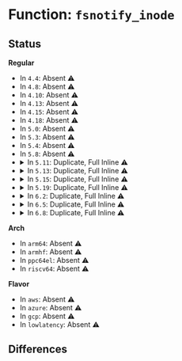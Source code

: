 # Function: <code>fsnotify_inode</code>

## Status
<b>Regular</b>
<ul>
<li>
In <code>4.4</code>: Absent ⚠️
</li>
<li>
In <code>4.8</code>: Absent ⚠️
</li>
<li>
In <code>4.10</code>: Absent ⚠️
</li>
<li>
In <code>4.13</code>: Absent ⚠️
</li>
<li>
In <code>4.15</code>: Absent ⚠️
</li>
<li>
In <code>4.18</code>: Absent ⚠️
</li>
<li>
In <code>5.0</code>: Absent ⚠️
</li>
<li>
In <code>5.3</code>: Absent ⚠️
</li>
<li>
In <code>5.4</code>: Absent ⚠️
</li>
<li>
In <code>5.8</code>: Absent ⚠️
</li>
<li>
<details>
<summary>In <code>5.11</code>: Duplicate, Full Inline ⚠️</summary>

**Collision:** Static Duplication

**Inline:** Full

**Transformation:** False

**Instances:**

```
In kernel/trace/trace.c (ffffffff811b9083)
Location: include/linux/fsnotify.h:42
Inline: True
Inline callers:
  - kernel/trace/trace.c:latency_fsnotify_workfn
```
```
In fs/namei.c (ffffffff81331c4a)
Location: include/linux/fsnotify.h:42
Inline: True
Inline callers:
  - fs/namei.c:vfs_rename
  - fs/namei.c:vfs_rename
  - fs/namei.c:vfs_rename
  - fs/namei.c:vfs_link
  - fs/namei.c:vfs_unlink
```
```
In fs/dcache.c (ffffffff8133d006)
Location: include/linux/fsnotify.h:42
Inline: True
Inline callers:
  - fs/dcache.c:dentry_unlink_inode
```
```
In fs/notify/fsnotify.c (ffffffff813737da)
Location: include/linux/fsnotify.h:42
Inline: True
Inline callers:
  - fs/notify/fsnotify.c:fsnotify_unmount_inodes
```
```
In fs/kernfs/file.c (ffffffff813e2902)
Location: include/linux/fsnotify.h:42
Inline: True
Inline callers:
  - fs/kernfs/file.c:kernfs_notify_workfn
```
```
In fs/debugfs/inode.c (ffffffff8149e99f)
Location: include/linux/fsnotify.h:42
Inline: True
```
</details>
</li>
<li>
<details>
<summary>In <code>5.13</code>: Duplicate, Full Inline ⚠️</summary>

**Collision:** Static Duplication

**Inline:** Full

**Transformation:** False

**Instances:**

```
In kernel/trace/trace.c (ffffffff811b9933)
Location: include/linux/fsnotify.h:42
Inline: True
Inline callers:
  - kernel/trace/trace.c:latency_fsnotify_workfn
```
```
In fs/namei.c (ffffffff81335d23)
Location: include/linux/fsnotify.h:42
Inline: True
Inline callers:
  - fs/namei.c:vfs_rename
  - fs/namei.c:vfs_rename
  - fs/namei.c:vfs_rename
  - fs/namei.c:vfs_link
  - fs/namei.c:vfs_unlink
```
```
In fs/dcache.c (ffffffff81343486)
Location: include/linux/fsnotify.h:42
Inline: True
Inline callers:
  - fs/dcache.c:dentry_unlink_inode
```
```
In fs/notify/fsnotify.c (ffffffff8137a13a)
Location: include/linux/fsnotify.h:42
Inline: True
Inline callers:
  - fs/notify/fsnotify.c:fsnotify_unmount_inodes
```
```
In fs/kernfs/file.c (ffffffff813e9512)
Location: include/linux/fsnotify.h:42
Inline: True
Inline callers:
  - fs/kernfs/file.c:kernfs_notify_workfn
```
```
In fs/debugfs/inode.c (ffffffff814a497c)
Location: include/linux/fsnotify.h:42
Inline: True
```
</details>
</li>
<li>
<details>
<summary>In <code>5.15</code>: Duplicate, Full Inline ⚠️</summary>

**Collision:** Static Duplication

**Inline:** Full

**Transformation:** False

**Instances:**

```
In kernel/trace/trace.c (ffffffff811e4118)
Location: include/linux/fsnotify.h:45
Inline: True
Inline callers:
  - kernel/trace/trace.c:latency_fsnotify_workfn
```
```
In fs/namei.c (ffffffff8138381a)
Location: include/linux/fsnotify.h:45
Inline: True
Inline callers:
  - fs/namei.c:vfs_rename
  - fs/namei.c:vfs_rename
  - fs/namei.c:vfs_link
  - fs/namei.c:vfs_link
  - fs/namei.c:vfs_unlink
  - fs/namei.c:vfs_unlink
```
```
In fs/dcache.c (ffffffff81390dc6)
Location: include/linux/fsnotify.h:45
Inline: True
Inline callers:
  - fs/dcache.c:dentry_unlink_inode
```
```
In fs/notify/fsnotify.c (ffffffff813c6dea)
Location: include/linux/fsnotify.h:45
Inline: True
Inline callers:
  - fs/notify/fsnotify.c:fsnotify_sb_delete
```
```
In fs/kernfs/file.c (ffffffff8143b272)
Location: include/linux/fsnotify.h:45
Inline: True
Inline callers:
  - fs/kernfs/file.c:kernfs_notify_workfn
```
```
In fs/debugfs/inode.c (ffffffff814fcb10)
Location: include/linux/fsnotify.h:45
Inline: True
```
</details>
</li>
<li>
<details>
<summary>In <code>5.19</code>: Duplicate, Full Inline ⚠️</summary>

**Collision:** Static Duplication

**Inline:** Full

**Transformation:** False

**Instances:**

```
In kernel/trace/trace.c (ffffffff8121b388)
Location: include/linux/fsnotify.h:45
Inline: True
Inline callers:
  - kernel/trace/trace.c:latency_fsnotify_workfn
```
```
In fs/namei.c (ffffffff814047c3)
Location: include/linux/fsnotify.h:45
Inline: True
Inline callers:
  - fs/namei.c:vfs_rename
  - fs/namei.c:vfs_rename
  - fs/namei.c:vfs_link
  - fs/namei.c:vfs_link
  - fs/namei.c:vfs_unlink
  - fs/namei.c:vfs_unlink
```
```
In fs/dcache.c (ffffffff81412061)
Location: include/linux/fsnotify.h:45
Inline: True
Inline callers:
  - fs/dcache.c:dentry_unlink_inode
```
```
In fs/notify/fsnotify.c (ffffffff8144e121)
Location: include/linux/fsnotify.h:45
Inline: True
Inline callers:
  - fs/notify/fsnotify.c:fsnotify_sb_delete
```
```
In fs/kernfs/file.c (ffffffff814b5c9c)
Location: include/linux/fsnotify.h:45
Inline: True
Inline callers:
  - fs/kernfs/file.c:kernfs_notify_workfn
```
```
In fs/debugfs/inode.c (ffffffff8158d326)
Location: include/linux/fsnotify.h:45
Inline: True
Inline callers:
  - fs/debugfs/inode.c:debugfs_rename
  - fs/debugfs/inode.c:debugfs_rename
```
</details>
</li>
<li>
<details>
<summary>In <code>6.2</code>: Duplicate, Full Inline ⚠️</summary>

**Collision:** Static Duplication

**Inline:** Full

**Transformation:** False

**Instances:**

```
In kernel/trace/trace.c (ffffffff81264eb8)
Location: include/linux/fsnotify.h:45
Inline: True
Inline callers:
  - kernel/trace/trace.c:latency_fsnotify_workfn
```
```
In fs/namei.c (ffffffff8148ec43)
Location: include/linux/fsnotify.h:45
Inline: True
Inline callers:
  - fs/namei.c:vfs_rename
  - fs/namei.c:vfs_rename
  - fs/namei.c:vfs_link
  - fs/namei.c:vfs_link
  - fs/namei.c:vfs_unlink
  - fs/namei.c:vfs_unlink
```
```
In fs/dcache.c (ffffffff8149ce41)
Location: include/linux/fsnotify.h:45
Inline: True
Inline callers:
  - fs/dcache.c:dentry_unlink_inode
```
```
In fs/notify/fsnotify.c (ffffffff814dc811)
Location: include/linux/fsnotify.h:45
Inline: True
Inline callers:
  - fs/notify/fsnotify.c:fsnotify_sb_delete
```
```
In fs/kernfs/file.c (ffffffff8154ce2c)
Location: include/linux/fsnotify.h:45
Inline: True
Inline callers:
  - fs/kernfs/file.c:kernfs_notify_workfn
```
```
In fs/debugfs/inode.c (ffffffff81633e26)
Location: include/linux/fsnotify.h:45
Inline: True
Inline callers:
  - fs/debugfs/inode.c:debugfs_rename
  - fs/debugfs/inode.c:debugfs_rename
```
</details>
</li>
<li>
<details>
<summary>In <code>6.5</code>: Duplicate, Full Inline ⚠️</summary>

**Collision:** Static Duplication

**Inline:** Full

**Transformation:** False

**Instances:**

```
In kernel/trace/trace.c (ffffffff8127bf78)
Location: include/linux/fsnotify.h:45
Inline: True
Inline callers:
  - kernel/trace/trace.c:latency_fsnotify_workfn
```
```
In fs/namei.c (ffffffff814c4480)
Location: include/linux/fsnotify.h:45
Inline: True
Inline callers:
  - fs/namei.c:vfs_rename
  - fs/namei.c:vfs_rename
  - fs/namei.c:vfs_link
  - fs/namei.c:vfs_link
  - fs/namei.c:vfs_unlink
  - fs/namei.c:vfs_unlink
```
```
In fs/dcache.c (ffffffff814d2261)
Location: include/linux/fsnotify.h:45
Inline: True
Inline callers:
  - fs/dcache.c:dentry_unlink_inode
```
```
In fs/notify/fsnotify.c (ffffffff81513061)
Location: include/linux/fsnotify.h:45
Inline: True
Inline callers:
  - fs/notify/fsnotify.c:fsnotify_sb_delete
```
```
In fs/kernfs/file.c (ffffffff81584aff)
Location: include/linux/fsnotify.h:45
Inline: True
Inline callers:
  - fs/kernfs/file.c:kernfs_notify_workfn
```
```
In fs/debugfs/inode.c (ffffffff8166c152)
Location: include/linux/fsnotify.h:45
Inline: True
Inline callers:
  - fs/debugfs/inode.c:debugfs_rename
  - fs/debugfs/inode.c:debugfs_rename
```
</details>
</li>
<li>
<details>
<summary>In <code>6.8</code>: Duplicate, Full Inline ⚠️</summary>

**Collision:** Static Duplication

**Inline:** Full

**Transformation:** False

**Instances:**

```
In kernel/trace/trace.c (ffffffff81296c68)
Location: include/linux/fsnotify.h:45
Inline: True
Inline callers:
  - kernel/trace/trace.c:latency_fsnotify_workfn
```
```
In fs/namei.c (ffffffff814f6409)
Location: include/linux/fsnotify.h:45
Inline: True
Inline callers:
  - fs/namei.c:vfs_rename
  - fs/namei.c:vfs_rename
  - fs/namei.c:vfs_link
  - fs/namei.c:vfs_link
  - fs/namei.c:vfs_unlink
  - fs/namei.c:vfs_unlink
```
```
In fs/dcache.c (ffffffff81504ca1)
Location: include/linux/fsnotify.h:45
Inline: True
Inline callers:
  - fs/dcache.c:dentry_unlink_inode
```
```
In fs/notify/fsnotify.c (ffffffff81547511)
Location: include/linux/fsnotify.h:45
Inline: True
Inline callers:
  - fs/notify/fsnotify.c:fsnotify_sb_delete
```
```
In fs/kernfs/file.c (ffffffff815bd54f)
Location: include/linux/fsnotify.h:45
Inline: True
Inline callers:
  - fs/kernfs/file.c:kernfs_notify_workfn
```
```
In fs/debugfs/inode.c (ffffffff816a65f2)
Location: include/linux/fsnotify.h:45
Inline: True
Inline callers:
  - fs/debugfs/inode.c:debugfs_rename
  - fs/debugfs/inode.c:debugfs_rename
```
</details>
</li>
</ul>
<b>Arch</b>
<ul>
<li>
In <code>arm64</code>: Absent ⚠️
</li>
<li>
In <code>armhf</code>: Absent ⚠️
</li>
<li>
In <code>ppc64el</code>: Absent ⚠️
</li>
<li>
In <code>riscv64</code>: Absent ⚠️
</li>
</ul>
<b>Flavor</b>
<ul>
<li>
In <code>aws</code>: Absent ⚠️
</li>
<li>
In <code>azure</code>: Absent ⚠️
</li>
<li>
In <code>gcp</code>: Absent ⚠️
</li>
<li>
In <code>lowlatency</code>: Absent ⚠️
</li>
</ul>

## Differences
